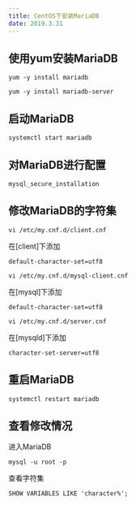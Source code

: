```yaml
---
title: CentOS下安装MariaDB
date: 2019.3.31
---
```


## 使用yum安装MariaDB
```
yum -y install mariadb
```
```
yum -y install mariadb-server
```

## 启动MariaDB
```
systemctl start mariadb
```

## 对MariaDB进行配置
```
mysql_secure_installation
```

## 修改MariaDB的字符集
```
vi /etc/my.cnf.d/client.cnf
```
在[client]下添加
```
default-character-set=utf8
```

```
vi /etc/my.cnf.d/mysql-client.cnf
```
在[mysql]下添加
```
default-character-set=utf8
```

```
vi /etc/my.cnf.d/server.cnf
```
在[mysqld]下添加
```
character-set-server=utf8
```

## 重启MariaDB
```
systemctl restart mariadb
```

## 查看修改情况
进入MariaDB
```
mysql -u root -p
```

查看字符集
```
SHOW VARIABLES LIKE 'character%';
```
